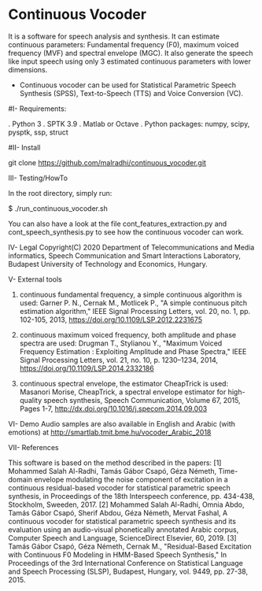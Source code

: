 # Continuous Vocoder
It is a software for speech analysis and synthesis. It can estimate continuous parameters: Fundamental frequency (F0), maximum voiced frequency (MVF) and spectral envelope (MGC). It also generate the speech like input speech using only 3 estimated continuous parameters with lower dimensions.

* Continuous vocoder can be used for Statistical Parametric Speech Synthesis (SPSS), Text-to-Speech (TTS) and Voice Conversion (VC).


#I- Requirements:

. Python 3
. SPTK 3.9
. Matlab or Octave
. Python packages: numpy, scipy, pysptk, ssp, struct


#II- Install

git clone https://github.com/malradhi/continuous_vocoder.git





III- Testing/HowTo

In the root directory, simply run:

$ ./run_continuous_vocoder.sh

You can also have a look at the file cont_features_extraction.py and cont_speech_synthesis.py to see how the continuous vocoder can work.


IV- Legal
Copyright(C) 2020 Department of Telecommunications and Media informatics, Speech Communication and Smart Interactions Laboratory, Budapest University of Technology and Economics, Hungary.



V- External tools

1) continuous fundamental frequency, a simple continuous algorithm is used: 
Garner P. N., Cernak M., Motlicek P., "A simple continuous pitch estimation algorithm," IEEE Signal Processing Letters, vol. 20, no. 1, pp. 102-105, 2013, https://doi.org/10.1109/LSP.2012.2231675

2) continuous maximum voiced frequency, both amplitude and phase spectra are used:
Drugman T., Stylianou Y., "Maximum Voiced Frequency Estimation : Exploiting Amplitude and Phase Spectra," IEEE Signal Processing Letters, vol. 21, no. 10, p. 1230–1234, 2014, https://doi.org/10.1109/LSP.2014.2332186 

3) continuous spectral envelope, the estimator CheapTrick is used:
Masanori Morise, CheapTrick, a spectral envelope estimator for high-quality speech synthesis, Speech Communication, Volume 67, 2015, Pages 1-7, http://dx.doi.org/10.1016/j.specom.2014.09.003



VI- Demo
Audio samples are also available in English and Arabic (with emotions) at http://smartlab.tmit.bme.hu/vocoder_Arabic_2018


VII- References

This software is based on the method described in the papers:
[1] Mohammed Salah Al-Radhi, Tamás Gábor Csapó, Géza Németh, Time-domain envelope modulating the noise component of excitation in a continuous residual-based vocoder for statistical parametric speech synthesis, in Proceedings of the 18th Interspeech conference, pp. 434-438, Stockholm, Sweeden, 2017.
[2] Mohammed Salah Al-Radhi, Omnia Abdo, Tamás Gábor Csapó, Sherif Abdou, Géza Németh, Mervat Fashal, A continuous vocoder for statistical parametric speech synthesis and its evaluation using an audio-visual phonetically annotated Arabic corpus, Computer Speech and Language, ScienceDirect Elsevier, 60, 2019.
[3] Tamás Gábor Csapó, Géza Németh, Cernak M., "Residual-Based Excitation with Continuous F0 Modeling in HMM-Based Speech Synthesis," In Proceedings of the 3rd International Conference on Statistical Language and Speech Processing (SLSP), Budapest, Hungary, vol. 9449, pp. 27-38, 2015. 




